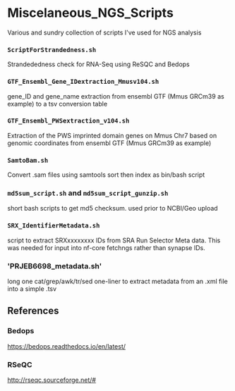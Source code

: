 # Miscelaneous_NGS_Scripts
Various and sundry collection of scripts I've used for NGS analysis  


### `ScriptForStrandedness.sh`
Strandededness check for RNA-Seq using ReSQC and Bedops  

### `GTF_Ensembl_Gene_IDextraction_Mmusv104.sh`
gene_ID and gene_name extraction from ensembl GTF (Mmus GRCm39 as example) to a tsv conversion table  

### `GTF_Ensembl_PWSextraction_v104.sh`
Extraction of the PWS imprinted domain genes on Mmus Chr7 based on genomic coordinates from ensembl GTF (Mmus GRCm39 as example)  

### `SamtoBam.sh`
Convert .sam files using samtools sort then index as bin/bash script

### `md5sum_script.sh` and `md5sum_script_gunzip.sh`
short bash scripts to get md5 checksum. used prior to NCBI/Geo upload

### `SRX_IdentifierMetadata.sh`
 script to extract SRXxxxxxxxx IDs from SRA Run Selector Meta data. This was needed for input into nf-core fetchngs rather than synapse IDs.

### 'PRJEB6698_metadata.sh'
long one cat/grep/awk/tr/sed one-liner to extract metadata from an .xml file into a simple .tsv

## References  

### Bedops
https://bedops.readthedocs.io/en/latest/  
### RSeQC
http://rseqc.sourceforge.net/#  



